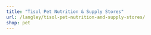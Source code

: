 ```yaml
---
title: "Tisol Pet Nutrition & Supply Stores"
url: /langley/tisol-pet-nutrition-and-supply-stores/
shop: pet
---
```

